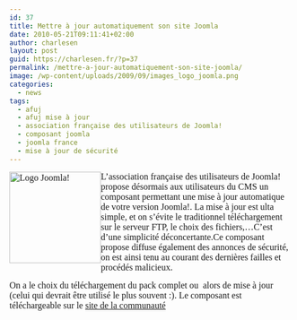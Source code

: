 ```yaml
---
id: 37
title: Mettre à jour automatiquement son site Joomla
date: 2010-05-21T09:11:41+02:00
author: charlesen
layout: post
guid: https://charlesen.fr/?p=37
permalink: /mettre-a-jour-automatiquement-son-site-joomla/
image: /wp-content/uploads/2009/09/images_logo_joomla.png
categories:
  - news
tags:
  - afuj
  - afuj mise à jour
  - association française des utilisateurs de Joomla!
  - composant joomla
  - joomla france
  - mise à jour de sécurité
---
```

<span style="font-size: 12pt;"><span style="font-family: book antiqua,palatino;"><img loading="lazy" class=" alignleft size-full wp-image-6" style="float: left;" src="https://charlesen.fr/wp-content/uploads/2009/09/images_logo_joomla.png" alt="Logo Joomla!" title="Logo Joomla!" height="163" width="163" />L&rsquo;association française des utilisateurs de Joomla! propose désormais aux utilisateurs du CMS un composant permettant une mise à jour automatique de votre version Joomla!. La mise à jour est ulta simple, et on s&rsquo;évite le traditionnel téléchargement sur le serveur FTP, le choix des fichiers,&#8230;C&rsquo;est d&rsquo;une simplicité déconcertante.Ce composant propose diffuse également des annonces de sécurité, on est ainsi tenu au courant des dernières failles et procédés malicieux. </span></span>

<span style="font-size: 12pt;"><span style="font-family: book antiqua,palatino;">On a le choix du téléchargement du pack complet ou&nbsp; alors de mise à jour (celui qui devrait être utilisé le plus souvent :). Le composant est téléchargeable sur le <a target="_blank" title="Télécharger le composant AFUJ Mise à Jour" href="http://www.joomlafrance.org/telecharger/fileinfo/AFUJ_Update_Manager.html">site de la communauté</a><br /></span></span>